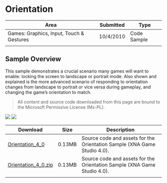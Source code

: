 # Orientation

|Area|Submitted|Type|
|-|-|-|
Games: Graphics, Input, Touch & Gestures|10/4/2010|Code Sample
||||

## Sample Overview

This sample demonstrates a crucial scenario many games will want to enable: locking the screen to landscape or portrait mode. Also shown and explained is the more advanced scenario of responding to orientation changes from landscape to portrait or vice versa during gameplay, and changing the game’s orientation to match.

> All content and source code downloaded from this page are bound to the Microsoft Permissive License (Ms-PL).

 ![](https://github.com/simondarksidej/XNAGameStudio/blob/master/Images/LayoutSample2.png?raw=true)
 ![](https://github.com/simondarksidej/XNAGameStudio/blob/master/Images/LayoutSample3.png?raw=true)

Download | Size | Description
---|---|---|
[Orientation_4_0](https://github.com/simondarksidej/XNAGameStudio/tree/master/Samples/Orientation_4_0) | 0.13MB | Source code and assets for the Orientation Sample (XNA Game Studio 4.0).
[Orientation_4_0.zip](https://github.com/simondarksidej/XNAGameStudioZips/raw/zips/Orientation_4_0.zip) | 0.13MB | Source code and assets for the Orientation Sample (XNA Game Studio 4.0).
||||
